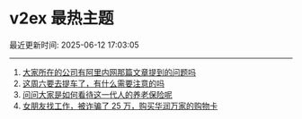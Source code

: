 # v2ex 最热主题

最近更新时间: 2025-06-12 17:03:05

--- 
1. [大家所在的公司有阿里内网那篇文章提到的问题吗](https://www.v2ex.com/t/1138040) 
2. [这周六要去提车了，有什么需要注意的吗](https://www.v2ex.com/t/1138046) 
3. [问问大家是如何看待这一代人的养老保险呢](https://www.v2ex.com/t/1138058) 
4. [女朋友找工作，被诈骗了 25 万，购买华润万家的购物卡](https://www.v2ex.com/t/1138067) 
